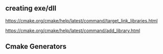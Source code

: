 ## creating exe/dll
https://cmake.org/cmake/help/latest/command/target_link_libraries.html

https://cmake.org/cmake/help/latest/command/add_library.html
## Cmake Generators 

